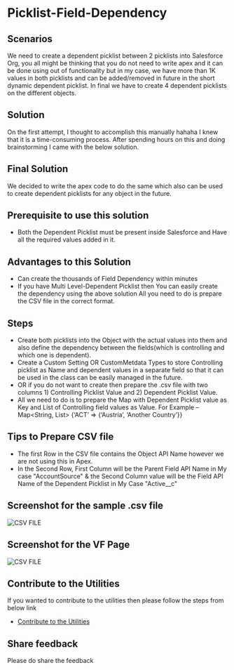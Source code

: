 # Picklist-Field-Dependency

## Scenarios
We need to create a dependent picklist between 2 picklists into Salesforce Org, you all might be thinking that you do not need to write apex and it can be done using out of functionality but in my case, we have more than 1K values in both picklists and can be added/removed in future in the short dynamic dependent picklist. In final we have to create 4 dependent picklists on the different objects.

## Solution
On the first attempt, I thought to accomplish this manually hahaha I knew that it is a time-consuming process.  After spending hours on this and doing brainstorming I came with the below solution.

## Final Solution
We decided to write the apex code to do the same which also can be used to create dependent picklists for any object in the future.

## Prerequisite to use this solution

- Both the Dependent Picklist must be present inside Salesforce and Have all the required values added in it.

## Advantages to this Solution
- Can create the thousands of Field Dependency within minutes
- If you have Multi Level-Dependent Picklist then You can easily create the dependency using the above solution All you need to do is prepare the CSV file in the correct format.

## Steps
- Create both picklists into the Object with the actual values into them and also define the dependency between the fields(which is controlling and which one is dependent).
- Create a Custom Setting OR CustomMetdata Types to store Controlling picklist as Name and dependent values in a separate field so that it can be used in the class can be easily managed in the future.
- OR if you do not want to create then prepare the .csv file with two columns 1) Controlling Picklist Value and 2) Dependent Picklist Value.
- All we need to do is to prepare the Map with Dependent Picklist value as Key and List of Controlling field values as Value. For Example – Map<String, List<String>> {‘ACT’ => {‘Austria’, ‘Another Country’}}

## Tips to Prepare CSV file
- The first Row in the CSV file contains the Object API Name however we are not using this in Apex.
- In the Second Row, First Column will be the Parent Field API Name in My case "AccountSource" & the Second Column value will be the Field API Name of the Dependent Picklist in My Case "Active__c"

## Screenshot for the sample .csv file

![CSV FILE](https://github.com/amitastreait/Salesforce-Short-Hands/blob/master/images/picklist_csv.PNG)

## Screenshot for the VF Page

![CSV FILE](https://github.com/amitastreait/Salesforce-Short-Hands/blob/master/images/picklist.PNG)

## Contribute to the Utilities
If you wanted to contribute to the utilities then please follow the steps from below link
- [Contribute to the Utilities](https://github.com/amitastreait/Salesforce-Short-Hands)

## Share feedback
Please do share the feedback